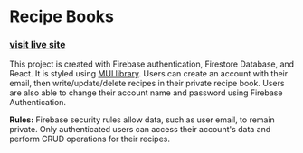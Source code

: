 # Recipe Books 

### [visit live site](https://recipesbooks.net/)

This project is created with Firebase authentication, Firestore Database, and React. It is styled using [MUI library](https://mui.com/).
Users can create an account with their email, then write/update/delete recipes in their private recipe book. Users are also able to change their account name and password using Firebase Authentication.

**Rules:**
Firebase security rules allow data, such as user email, to remain private. 
Only authenticated users can access their account's data and perform CRUD operations for their recipes.
